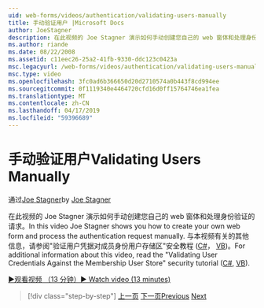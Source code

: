 ```yaml
---
uid: web-forms/videos/authentication/validating-users-manually
title: 手动验证用户 |Microsoft Docs
author: JoeStagner
description: 在此视频的 Joe Stagner 演示如何手动创建您自己的 web 窗体和处理身份验证的请求。 有关此 vi 其他信息...
ms.author: riande
ms.date: 08/22/2008
ms.assetid: c11eec26-25a2-41fb-9330-ddc123c0423a
msc.legacyurl: /web-forms/videos/authentication/validating-users-manually
msc.type: video
ms.openlocfilehash: 3fc0ad6b366650d20d2710574a0b443f8cd994ee
ms.sourcegitcommit: 0f1119340e4464720cfd16d0ff15764746ea1fea
ms.translationtype: MT
ms.contentlocale: zh-CN
ms.lasthandoff: 04/17/2019
ms.locfileid: "59396689"
---
```

# <a name="validating-users-manually"></a><span data-ttu-id="13d7f-104">手动验证用户</span><span class="sxs-lookup"><span data-stu-id="13d7f-104">Validating Users Manually</span></span>

<span data-ttu-id="13d7f-105">通过[Joe Stagner](https://github.com/JoeStagner)</span><span class="sxs-lookup"><span data-stu-id="13d7f-105">by [Joe Stagner](https://github.com/JoeStagner)</span></span>

<span data-ttu-id="13d7f-106">在此视频的 Joe Stagner 演示如何手动创建您自己的 web 窗体和处理身份验证的请求。</span><span class="sxs-lookup"><span data-stu-id="13d7f-106">In this video Joe Stagner shows you how to create your own web form and process the authentication request manually.</span></span> <span data-ttu-id="13d7f-107">与本视频有关的其他信息，请参阅"验证用户凭据对成员身份用户存储区"安全教程 ([C#](../../overview/older-versions-security/membership/validating-user-credentials-against-the-membership-user-store-cs.md)， [VB](../../overview/older-versions-security/membership/validating-user-credentials-against-the-membership-user-store-vb.md))。</span><span class="sxs-lookup"><span data-stu-id="13d7f-107">For additional information about this video, read the "Validating User Credentials Against the Membership User Store" security tutorial ([C#](../../overview/older-versions-security/membership/validating-user-credentials-against-the-membership-user-store-cs.md), [VB](../../overview/older-versions-security/membership/validating-user-credentials-against-the-membership-user-store-vb.md)).</span></span>

[<span data-ttu-id="13d7f-108">&#9654;观看视频 （13 分钟）</span><span class="sxs-lookup"><span data-stu-id="13d7f-108">&#9654; Watch video (13 minutes)</span></span>](https://channel9.msdn.com/Blogs/ASP-NET-Site-Videos/validating-users-manually)

> [!div class="step-by-step"]
> <span data-ttu-id="13d7f-109">[上一页](creating-user-accounts-programmatically.md)
> [下一页](validating-users-with-the-login-control.md)</span><span class="sxs-lookup"><span data-stu-id="13d7f-109">[Previous](creating-user-accounts-programmatically.md)
[Next](validating-users-with-the-login-control.md)</span></span>
